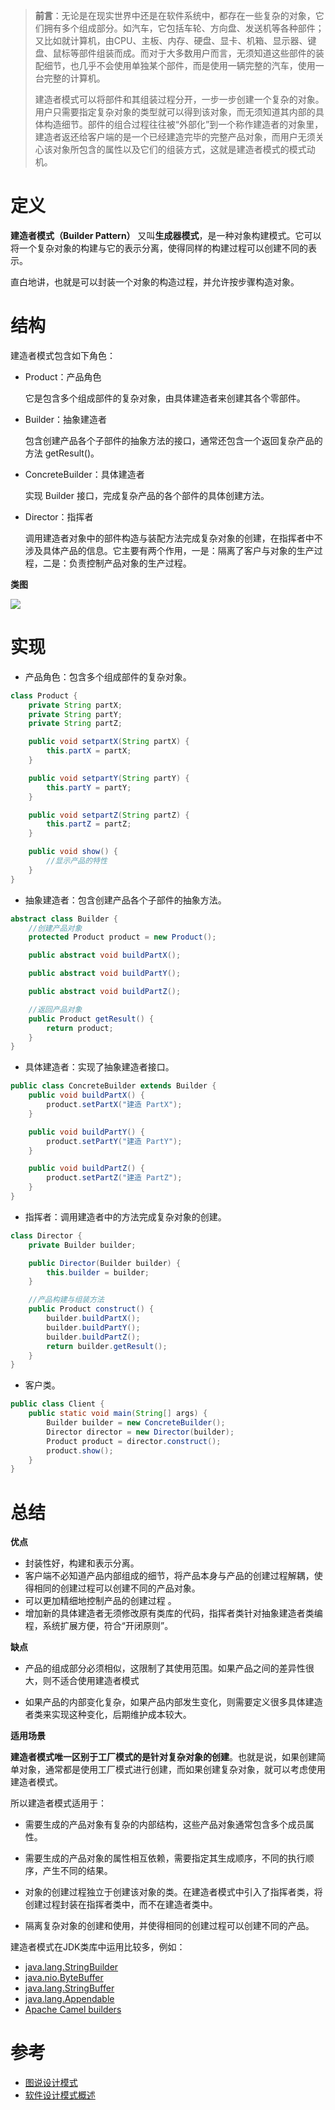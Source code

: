 > **前言**：无论是在现实世界中还是在软件系统中，都存在一些复杂的对象，它们拥有多个组成部分。如汽车，它包括车轮、方向盘、发送机等各种部件；又比如就计算机，由CPU、主板、内存、硬盘、显卡、机箱、显示器、键盘、鼠标等部件组装而成。而对于大多数用户而言，无须知道这些部件的装配细节，也几乎不会使用单独某个部件，而是使用一辆完整的汽车，使用一台完整的计算机。
>
> 建造者模式可以将部件和其组装过程分开，一步一步创建一个复杂的对象。用户只需要指定复杂对象的类型就可以得到该对象，而无须知道其内部的具体构造细节。部件的组合过程往往被“外部化”到一个称作建造者的对象里，建造者返还给客户端的是一个已经建造完毕的完整产品对象，而用户无须关心该对象所包含的属性以及它们的组装方式，这就是建造者模式的模式动机。

# 定义

**建造者模式（Builder Pattern）** 又叫**生成器模式**，是一种对象构建模式。它可以将一个复杂对象的构建与它的表示分离，使得同样的构建过程可以创建不同的表示。

直白地讲，也就是可以封装一个对象的构造过程，并允许按步骤构造对象。

# 结构

建造者模式包含如下角色：

* Product：产品角色

  它是包含多个组成部件的复杂对象，由具体建造者来创建其各个零部件。

* Builder：抽象建造者

  包含创建产品各个子部件的抽象方法的接口，通常还包含一个返回复杂产品的方法 getResult()。

* ConcreteBuilder：具体建造者

  实现 Builder 接口，完成复杂产品的各个部件的具体创建方法。

* Director：指挥者

  调用建造者对象中的部件构造与装配方法完成复杂对象的创建，在指挥者中不涉及具体产品的信息。它主要有两个作用，一是：隔离了客户与对象的生产过程，二是：负责控制产品对象的生产过程。

**类图**

![](https://img-blog.csdnimg.cn/20201208211209281.png)

# 实现

* 产品角色：包含多个组成部件的复杂对象。

```java
class Product {
    private String partX;
    private String partY;
    private String partZ;

    public void setpartX(String partX) {
        this.partX = partX;
    }

    public void setpartY(String partY) {
        this.partY = partY;
    }

    public void setpartZ(String partZ) {
        this.partZ = partZ;
    }

    public void show() {
        //显示产品的特性
    }
}
```

*  抽象建造者：包含创建产品各个子部件的抽象方法。

```java
abstract class Builder {
    //创建产品对象
    protected Product product = new Product();

    public abstract void buildPartX();

    public abstract void buildPartY();

    public abstract void buildPartZ();

    //返回产品对象
    public Product getResult() {
        return product;
    }
}
```

* 具体建造者：实现了抽象建造者接口。

```java
public class ConcreteBuilder extends Builder {
    public void buildPartX() {
        product.setPartX("建造 PartX");
    }

    public void buildPartY() {
        product.setPartY("建造 PartY");
    }

    public void buildPartZ() {
        product.setPartZ("建造 PartZ");
    }
}
```

* 指挥者：调用建造者中的方法完成复杂对象的创建。

```java
class Director {
    private Builder builder;

    public Director(Builder builder) {
        this.builder = builder;
    }

    //产品构建与组装方法
    public Product construct() {
        builder.buildPartX();
        builder.buildPartY();
        builder.buildPartZ();
        return builder.getResult();
    }
}
```

* 客户类。

```java
public class Client {
    public static void main(String[] args) {
        Builder builder = new ConcreteBuilder();
        Director director = new Director(builder);
        Product product = director.construct();
        product.show();
    }
}
```

# 总结

**优点**

* 封装性好，构建和表示分离。
* 客户端不必知道产品内部组成的细节，将产品本身与产品的创建过程解耦，使得相同的创建过程可以创建不同的产品对象。
* 可以更加精细地控制产品的创建过程 。
* 增加新的具体建造者无须修改原有类库的代码，指挥者类针对抽象建造者类编程，系统扩展方便，符合“开闭原则”。

**缺点**

* 产品的组成部分必须相似，这限制了其使用范围。如果产品之间的差异性很大，则不适合使用建造者模式

* 如果产品的内部变化复杂，如果产品内部发生变化，则需要定义很多具体建造者类来实现这种变化，后期维护成本较大。

**适用场景**

**建造者模式唯一区别于工厂模式的是针对复杂对象的创建**。也就是说，如果创建简单对象，通常都是使用工厂模式进行创建，而如果创建复杂对象，就可以考虑使用建造者模式。

所以建造者模式适用于：

* 需要生成的产品对象有复杂的内部结构，这些产品对象通常包含多个成员属性。

- 需要生成的产品对象的属性相互依赖，需要指定其生成顺序，不同的执行顺序，产生不同的结果。
- 对象的创建过程独立于创建该对象的类。在建造者模式中引入了指挥者类，将创建过程封装在指挥者类中，而不在建造者类中。

- 隔离复杂对象的创建和使用，并使得相同的创建过程可以创建不同的产品。

建造者模式在JDK类库中运用比较多，例如：

- [java.lang.StringBuilder](http://docs.oracle.com/javase/8/docs/api/java/lang/StringBuilder.html)
- [java.nio.ByteBuffer](http://docs.oracle.com/javase/8/docs/api/java/nio/ByteBuffer.html#put-byte-)
- [java.lang.StringBuffer](http://docs.oracle.com/javase/8/docs/api/java/lang/StringBuffer.html#append-boolean-)
- [java.lang.Appendable](http://docs.oracle.com/javase/8/docs/api/java/lang/Appendable.html)
- [Apache Camel builders](https://github.com/apache/camel/tree/0e195428ee04531be27a0b659005e3aa8d159d23/camel-core/src/main/java/org/apache/camel/builder)

# 参考

* [图说设计模式](https://design-patterns.readthedocs.io/zh_CN/latest/index.html#)
* [软件设计模式概述](http://c.biancheng.net/view/1317.html)
